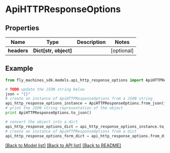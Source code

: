 # ApiHTTPResponseOptions


## Properties
Name | Type | Description | Notes
------------ | ------------- | ------------- | -------------
**headers** | **Dict[str, object]** |  | [optional] 

## Example

```python
from fly_machines_sdk.models.api_http_response_options import ApiHTTPResponseOptions

# TODO update the JSON string below
json = "{}"
# create an instance of ApiHTTPResponseOptions from a JSON string
api_http_response_options_instance = ApiHTTPResponseOptions.from_json(json)
# print the JSON string representation of the object
print ApiHTTPResponseOptions.to_json()

# convert the object into a dict
api_http_response_options_dict = api_http_response_options_instance.to_dict()
# create an instance of ApiHTTPResponseOptions from a dict
api_http_response_options_form_dict = api_http_response_options.from_dict(api_http_response_options_dict)
```
[[Back to Model list]](../README.md#documentation-for-models) [[Back to API list]](../README.md#documentation-for-api-endpoints) [[Back to README]](../README.md)


